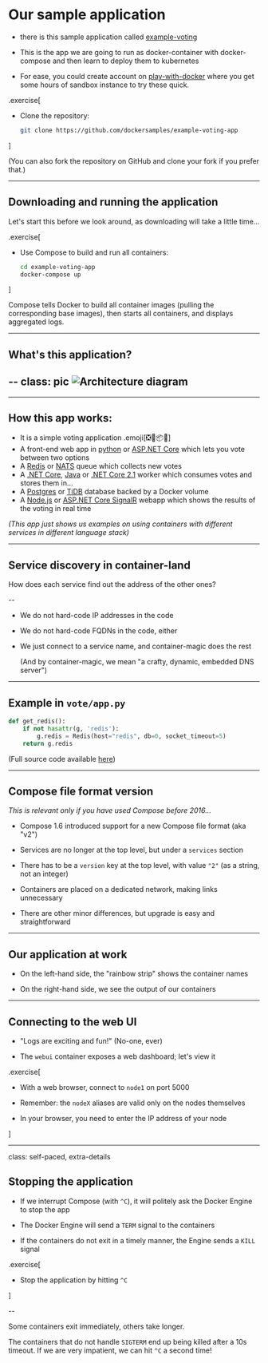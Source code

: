 # Our sample application

- there is this sample application called [example-voting](https://github.com/dockersamples/example-voting-app/blob/master/architecture.png) 

- This is the app we are going to run as docker-container with docker-compose and then learn to deploy them to kubernetes 

- For ease, you could create account on [play-with-docker](https://labs.play-with-k8s.com/) where you get some hours of sandbox instance to try these quick.

.exercise[

- Clone the repository:
  ```bash
  git clone https://github.com/dockersamples/example-voting-app
  ```

]

(You can also fork the repository on GitHub and clone your fork if you prefer that.)

---

## Downloading and running the application

Let's start this before we look around, as downloading will take a little time...

.exercise[

- Use Compose to build and run all containers:
  ```bash
  cd example-voting-app
  docker-compose up
  ```
]

Compose tells Docker to build all container images (pulling
the corresponding base images), then starts all containers,
and displays aggregated logs.

---

## What's this application?

--
class: pic
![Architecture diagram](https://raw.githubusercontent.com/dockersamples/example-voting-app/master/architecture.png)
--
---
## How this app works:

  - It is a simple voting application .emoji[❎🐳📦🚢]
  - A front-end web app in [python](https://github.com/dockersamples/example-voting-app/tree/master/vote) or [ASP.NET Core](https://github.com/dockersamples/example-voting-app/tree/master/vote/dotnet) which lets you vote between two options
  - A [Redis](https://hub.docker.com/_/redis/) or [NATS](https://hub.docker.com/_/nats/) queue which collects new votes
  - A [.NET Core](https://github.com/dockersamples/example-voting-app/tree/master/worker/src/Worker), [Java](https://github.com/dockersamples/example-voting-app/tree/master/worker/src/main) or [.NET Core 2.1](https://github.com/dockersamples/example-voting-app/tree/master/worker/dotnet) worker which consumes votes and stores them in…
  - A [Postgres](https://hub.docker.com/_/postgres/) or [TiDB](https://hub.docker.com/r/dockersamples/tidb/tags/) database backed by a Docker volume
  - A [Node.js](https://github.com/dockersamples/example-voting-app/tree/master/result) or [ASP.NET Core SignalR](https://github.com/dockersamples/example-voting-app/tree/master/result/dotnet) webapp which shows the results of the voting in real time

*(This app just shows us examples on using containers with different services in different language stack)*

---

## Service discovery in container-land

How does each service find out the address of the other ones?

--

- We do not hard-code IP addresses in the code

- We do not hard-code FQDNs in the code, either

- We just connect to a service name, and container-magic does the rest

  (And by container-magic, we mean "a crafty, dynamic, embedded DNS server")

---

## Example in `vote/app.py`

```python
def get_redis():
    if not hasattr(g, 'redis'):
        g.redis = Redis(host="redis", db=0, socket_timeout=5)
    return g.redis
```

(Full source code available [here](
https://github.com/dockersamples/example-voting-app/blob/7bbb599a4b35c91cb92ea53aa5488da4c40fe8cc/vote/app.py#L14-L17
))

---
## Compose file format version

*This is relevant only if you have used Compose before 2016...*

- Compose 1.6 introduced support for a new Compose file format (aka "v2")

- Services are no longer at the top level, but under a `services` section

- There has to be a `version` key at the top level, with value `"2"` (as a string, not an integer)

- Containers are placed on a dedicated network, making links unnecessary

- There are other minor differences, but upgrade is easy and straightforward

---

## Our application at work

- On the left-hand side, the "rainbow strip" shows the container names

- On the right-hand side, we see the output of our containers

---

## Connecting to the web UI

- "Logs are exciting and fun!" (No-one, ever)

- The `webui` container exposes a web dashboard; let's view it

.exercise[

- With a web browser, connect to `node1` on port 5000

- Remember: the `nodeX` aliases are valid only on the nodes themselves

- In your browser, you need to enter the IP address of your node

<!-- ```open http://node1:8000``` -->

]

---

class: self-paced, extra-details

## Stopping the application

- If we interrupt Compose (with `^C`), it will politely ask the Docker Engine to stop the app

- The Docker Engine will send a `TERM` signal to the containers

- If the containers do not exit in a timely manner, the Engine sends a `KILL` signal

.exercise[

- Stop the application by hitting `^C`

<!--
```key ^C```
-->

]

--

Some containers exit immediately, others take longer.

The containers that do not handle `SIGTERM` end up being killed after a 10s timeout. If we are very impatient, we can hit `^C` a second time!
